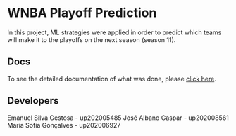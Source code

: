 # WNBA Playoff Prediction

In this project, ML strategies were applied in order to predict which teams will make it to the playoffs on the next season (season 11).

## Docs

To see the detailed documentation of what was done, please [click here](./Documentation.pdf).

## Developers

Emanuel Silva Gestosa - up202005485 
José Albano Gaspar - up202008561
Maria Sofia Gonçalves - up202006927

